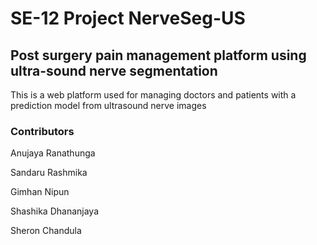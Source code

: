 <h1>SE-12 Project NerveSeg-US</h1>

<h2>Post surgery pain management platform using ultra-sound nerve segmentation</h2>
<p> This is a web platform used for managing doctors and patients with a prediction model from ultrasound nerve images </p>
<h3>Contributors</h3>
<p>Anujaya Ranathunga</p>
<p>Sandaru Rashmika</p>
<p>Gimhan Nipun</p>
<p>Shashika Dhananjaya</p>
<p>Sheron Chandula</p>
